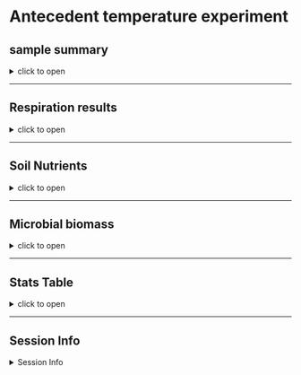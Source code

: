 Antecedent temperature experiment
================

## sample summary

<details>
<summary>
click to open
</summary>

Soils from northwest Alaska were homogenized and pre-incubated at -2 and
-6 degrees Celsius for three months after which they were incubated at
2,4,6,8,10 degrees Celsius for one week. After the week long incubation
soils were extracted using 0.5M K2SO4, and chloroform extracted to
measure microbial biomass and nutrient concentrations. Sub-samples were
also sent to PNNL for more comprehensive analysis of organic matter
using FTICR, NMR, GC-MS and LC-MS techniques. Lipidomics were also
performed to ascertain if there were any significant shifts lipids.

| Replicate | Pre.incubation | Incubation.ID | Incubation.temperauture | ID              | UUID                                 | X   |
|----------:|---------------:|:--------------|------------------------:|:----------------|:-------------------------------------|:----|
|         1 |             -2 | A             |                       2 | A-2-1           | 8656c258-a0e4-4755-81ed-f1d862112621 | NA  |
|         2 |             -2 | A             |                       2 | A-2-2           | 04cbe581-cd60-44ff-8322-e3c9d0f83b9b | NA  |
|         3 |             -2 | A             |                       2 | A-2-3           | 5476356e-c64f-4057-80c1-f75c811fd36e | NA  |
|         1 |             -6 | A             |                       2 | A-6-1           | 23e00139-06b9-4e24-9999-02f36c313389 | NA  |
|         2 |             -6 | A             |                       2 | A-6-2           | 0377bae3-d808-4dde-a8a3-9b68d5ef26de | NA  |
|         3 |             -6 | A             |                       2 | A-6-3           | 537028bc-b721-4650-9b07-7e9a120a86d5 | NA  |
|         1 |             -2 | B             |                       4 | B-2-1           | 440dba45-293d-4a1b-bd7e-25ab39357fa2 | NA  |
|         2 |             -2 | B             |                       4 | B-2-2           | 8245ad28-be7f-4252-a46d-5fd861c420f5 | NA  |
|         3 |             -2 | B             |                       4 | B-2-3           | 1d3baff5-e4c8-4a89-a6c1-8cff831fec47 | NA  |
|         1 |             -6 | B             |                       4 | B-6-1           | a045cdb7-4657-4366-ab08-a49b9c9780ae | NA  |
|         2 |             -6 | B             |                       4 | B-6-2           | ed8616cf-0423-43c6-a1dd-ec97431309c9 | NA  |
|         3 |             -6 | B             |                       4 | B-6-3           | 44e660ac-df81-410a-b264-e345291f1872 | NA  |
|         1 |             -2 | C             |                       6 | C-2-1           | dd528c4e-3d60-40c8-b3a6-accce911cbf9 | NA  |
|         2 |             -2 | C             |                       6 | C-2-2           | 3efde34c-2e51-4560-bfcb-164de36e563e | NA  |
|         3 |             -2 | C             |                       6 | C-2-3           | 96d60bed-37ab-4d96-818d-e43353b81425 | NA  |
|         1 |             -6 | C             |                       6 | C-6-1           | d8d73f99-589b-4559-97b6-107d71c0688c | NA  |
|         2 |             -6 | C             |                       6 | C-6-2           | fce12027-06e4-41d8-9c98-645c90cdf058 | NA  |
|         3 |             -6 | C             |                       6 | C-6-3           | 580e2f97-ae86-4b45-ae91-5f8be28d57f1 | NA  |
|         1 |             -2 | D             |                       8 | D-2-1           | a3edfe91-4286-4ded-9d74-6e59008a0f0b | NA  |
|         2 |             -2 | D             |                       8 | D-2-2           | 587708ea-5a51-49ee-b7b2-aaff43016145 | NA  |
|         3 |             -2 | D             |                       8 | D-2-3           | 571d8331-5027-49c6-9ee0-362ed7654dc5 | NA  |
|         1 |             -6 | D             |                       8 | D-6-1           | 48c5aae9-6684-4f19-bea2-28698eed6d5b | NA  |
|         2 |             -6 | D             |                       8 | D-6-2           | dc8d0e75-f57d-4236-9ef5-523c6bd7e2e1 | NA  |
|         3 |             -6 | D             |                       8 | D-6-3           | da4b7b0d-51ea-43e9-9db0-768352f0dc52 | NA  |
|         1 |             -2 | E             |                      10 | E-2-1           | 51bdcfb0-b98e-4b6d-9271-f857553c99ee | NA  |
|         2 |             -2 | E             |                      10 | E-2-2           | 1c00ea1c-ab85-41b9-9713-7f74f1aaa2fb | NA  |
|         3 |             -2 | E             |                      10 | E-2-3           | 4270be4e-67fc-4f42-811c-bb85d271bf86 | NA  |
|         1 |             -6 | E             |                      10 | E-6-1           | a5f82baa-555e-48ef-bc79-8febae160345 | NA  |
|         2 |             -6 | E             |                      10 | E-6-2           | 3bac6092-7564-4731-8411-8b5f2df33f3f | NA  |
|         3 |             -6 | E             |                      10 | E-6-3           | cefe1d73-c95e-430f-a38a-130e61f11fc9 | NA  |
|         1 |             -2 | Pre           |                      -2 | Pre-2-1         | 0301b210-e061-4847-8236-55b4604e86b9 | NA  |
|         2 |             -2 | Pre           |                      -2 | Pre-2-2         | d07b9001-0b93-4a1a-92b7-70b238a58a2c | NA  |
|         3 |             -2 | Pre           |                      -2 | Pre-2-3         | 392fb7a7-e664-482e-90e7-87a2b5fbaa6e | NA  |
|         1 |             -6 | Pre           |                      -6 | Pre-6-1         | 504ecbd1-d7bc-4c8f-9ec9-1d345bff218d | NA  |
|         2 |             -6 | Pre           |                      -6 | Pre-6-2         | a389c91b-9593-4b0f-84e7-b911e099c3e3 | NA  |
|         3 |             -6 | Pre           |                      -6 | Pre-6-3         | dec78bde-1a26-4368-a537-5b480888b90b | NA  |
|        NA |             NA |               |                      NA | Source material | e6b98a07-c63b-47a7-b872-e99320205b34 | NA  |

</details>

------------------------------------------------------------------------

## Respiration results

<details>
<summary>
click to open
</summary>

Respiration measurements were taken daily during the incubation using a
Li-850 bench top respiration unit. Below are the respiration rates for
each sample, as well as the calculates accumulative respiration
rates.linear models are also drawn in represented color, with 95%
confidence interval.

![](AntecedentTemp_report_files/figure-gfm/unnamed-chunk-1-1.png)<!-- -->![](AntecedentTemp_report_files/figure-gfm/unnamed-chunk-1-2.png)<!-- -->![](AntecedentTemp_report_files/figure-gfm/unnamed-chunk-1-3.png)<!-- -->![](AntecedentTemp_report_files/figure-gfm/unnamed-chunk-1-4.png)<!-- -->

</details>

------------------------------------------------------------------------

## Soil Nutrients

<details>
<summary>
click to open
</summary>

Soil K2SO4 extracts were utilized to measure ammonium, Nitrate, Total
free primary amines, phosphate, Total reducing sugars. Below are the
concentration data. An asterisks indicates a significant (p\<= 0.05)
difference in pre-incubation temperature.

![](AntecedentTemp_report_files/figure-gfm/unnamed-chunk-2-1.png)<!-- -->![](AntecedentTemp_report_files/figure-gfm/unnamed-chunk-2-2.png)<!-- -->![](AntecedentTemp_report_files/figure-gfm/unnamed-chunk-2-3.png)<!-- -->![](AntecedentTemp_report_files/figure-gfm/unnamed-chunk-2-4.png)<!-- -->![](AntecedentTemp_report_files/figure-gfm/unnamed-chunk-2-5.png)<!-- -->![](AntecedentTemp_report_files/figure-gfm/unnamed-chunk-2-6.png)<!-- -->
</details>

------------------------------------------------------------------------

## Microbial biomass

<details>
<summary>
click to open
</summary>

Soil K2SO4 extracts were utilized to measure ammonium, Nitrate, Total
free primary amines, phosphate, Total reducing sugars. Below is the
concentration data.An asterisks indicates a significant (p\<= 0.05)
difference in pre-incubation temperature.

![](AntecedentTemp_report_files/figure-gfm/unnamed-chunk-3-1.png)<!-- -->![](AntecedentTemp_report_files/figure-gfm/unnamed-chunk-3-2.png)<!-- -->![](AntecedentTemp_report_files/figure-gfm/unnamed-chunk-3-3.png)<!-- -->
</details>

------------------------------------------------------------------------

## Stats Table

<details>
<summary>
click to open
</summary>

Respiration rates were assessed using a Linear Mixed-Effects Models (lme
function from package nlme). Incubation day, incubation temperature, and
preincubation temperature were all shown to be significant. See table
below for p-values. Microbial biomass, TRS, and nutrients from terminal
extractions were assessed for incubation temperatures using an anova
analysis with interaction effects. TRS showed significant variation with
Incubation temperature, pre-incubation temperature, and interaction.
Microbial biomass carbon also showed significant variation with
pre-incubation temperature, but not incubation temperature. All
nutrients had no significant variation.

    ## $`Respiration statistics: anova(lme(Res ~ JD2 + Inc_temp + pre_inc,random = ~1|Sample_ID))`
    ## 
    ## 
    ##                numDF   denDF      F-value     p-value
    ## ------------  ------  ------  -----------  ----------
    ## (Intercept)        1     149   673.355930   0.0000000
    ## JD2                1     149    40.135389   0.0000000
    ## Inc_temp           1      27    91.448720   0.0000000
    ## pre_inc            1      27     6.956082   0.0136884
    ## 
    ## $`ANOVA Nutrients and Microbial biomass: aov(conc ~ pre_inc*Inc_temp)`
    ## 
    ## 
    ## analyte   term                df          sumsq         meansq    statistic     p.value  asterisk 
    ## --------  -----------------  ---  -------------  -------------  -----------  ----------  ---------
    ## FTN       pre_inc              2   1.374035e+04   6.870176e+03    6.4166775   0.0061033  *        
    ## FTN       Inc_temp             5   4.117262e+03   8.234524e+02    0.7690965   0.5816130  NA       
    ## FTN       pre_inc:Inc_temp     5   1.826049e+03   3.652098e+02    0.3411024   0.8826260  NA       
    ## FTN       Residuals           23   2.462552e+04   1.070675e+03           NA          NA  NA       
    ## FTOC      pre_inc              2   7.359999e+04   3.680000e+04    4.7447137   0.0188294  *        
    ## FTOC      Inc_temp             5   1.137154e+05   2.274309e+04    2.9323218   0.0343222  *        
    ## FTOC      pre_inc:Inc_temp     5   3.894616e+04   7.789231e+03    1.0042847   0.4374559  NA       
    ## FTOC      Residuals           23   1.783880e+05   7.755999e+03           NA          NA  NA       
    ## MBC       pre_inc              2   1.202135e+05   6.010674e+04    5.1910967   0.0137863  *        
    ## MBC       Inc_temp             5   1.371886e+05   2.743773e+04    2.3696491   0.0712674  NA       
    ## MBC       pre_inc:Inc_temp     5   5.070313e+04   1.014063e+04    0.8757914   0.5126424  NA       
    ## MBC       Residuals           23   2.663127e+05   1.157881e+04           NA          NA  NA       
    ## MBN       pre_inc              2   7.126838e+03   3.563419e+03    2.8206592   0.0802510  NA       
    ## MBN       Inc_temp             5   2.074324e+03   4.148649e+02    0.3283903   0.8906130  NA       
    ## MBN       pre_inc:Inc_temp     5   3.892345e+03   7.784691e+02    0.6162048   0.6886524  NA       
    ## MBN       Residuals           23   2.905655e+04   1.263328e+03           NA          NA  NA       
    ## NH4       pre_inc              2   2.146117e+00   1.073059e+00    0.9493991   0.4016231  NA       
    ## NH4       Inc_temp             5   4.072849e+00   8.145698e-01    0.7206986   0.6146177  NA       
    ## NH4       pre_inc:Inc_temp     5   9.671207e-01   1.934241e-01    0.1711339   0.9706936  NA       
    ## NH4       Residuals           23   2.599576e+01   1.130250e+00           NA          NA  NA       
    ## NO3       pre_inc              2   2.242756e+02   1.121378e+02    2.9983485   0.0696405  NA       
    ## NO3       Inc_temp             5   2.223114e+02   4.446229e+01    1.1888359   0.3452741  NA       
    ## NO3       pre_inc:Inc_temp     5   6.752124e+01   1.350425e+01    0.3610776   0.8697562  NA       
    ## NO3       Residuals           23   8.601966e+02   3.739985e+01           NA          NA  NA       
    ## PO4       pre_inc              2   2.504600e-03   1.252300e-03    0.0597511   0.9421447  NA       
    ## PO4       Inc_temp             5   9.523150e-02   1.904630e-02    0.9087411   0.4925102  NA       
    ## PO4       pre_inc:Inc_temp     5   3.795490e-02   7.591000e-03    0.3621820   0.8690340  NA       
    ## PO4       Residuals           23   4.820571e-01   2.095900e-02           NA          NA  NA       
    ## TFPA      pre_inc              2   4.188969e+02   2.094485e+02    0.3780633   0.6893668  NA       
    ## TFPA      Inc_temp             5   6.149137e+03   1.229827e+03    2.2198899   0.0869289  NA       
    ## TFPA      pre_inc:Inc_temp     5   4.486744e+02   8.973488e+01    0.1619752   0.9739754  NA       
    ## TFPA      Residuals           23   1.274209e+04   5.540037e+02           NA          NA  NA       
    ## TN        pre_inc              2   9.744179e+03   4.872089e+03   23.0230379   0.0000032  *        
    ## TN        Inc_temp             5   5.353449e+02   1.070690e+02    0.5059540   0.7687186  NA       
    ## TN        pre_inc:Inc_temp     5   1.340024e+03   2.680048e+02    1.2664557   0.3118854  NA       
    ## TN        Residuals           23   4.867214e+03   2.116180e+02           NA          NA  NA       
    ## TOC       pre_inc              2   1.379211e+04   6.896054e+03    2.4475263   0.1087195  NA       
    ## TOC       Inc_temp             5   6.146780e+03   1.229356e+03    0.4363193   0.8185354  NA       
    ## TOC       pre_inc:Inc_temp     5   2.361653e+04   4.723305e+03    1.6763810   0.1803319  NA       
    ## TOC       Residuals           23   6.480389e+04   2.817561e+03           NA          NA  NA       
    ## TRS       pre_inc              2   1.448907e-01   7.244540e-02   42.0381109   0.0000000  *        
    ## TRS       Inc_temp             5   1.822171e-01   3.644340e-02   21.1471412   0.0000001  *        
    ## TRS       pre_inc:Inc_temp     5   1.165281e-01   2.330560e-02   13.5236326   0.0000033  *        
    ## TRS       Residuals           23   3.963650e-02   1.723300e-03           NA          NA  NA       
    ## 
    ## $diffres
    ## 
    ## 
    ## Table: Difference in cumulative respiration between pre incubation temperatures
    ## 
    ##  Inc_temp         -6          -2       Diff
    ## ---------  ---------  ----------  ---------
    ##         2   105.8210    90.26896   15.55202
    ##         4   148.5354   131.09775   17.43764
    ##         6   184.5535   146.32651   38.22700
    ##         8   233.7851   188.78486   45.00021
    ##        10   333.6863   261.20783   72.47846
    ## 
    ## $Dunnett_label_all
    ## 
    ## 
    ## Table: Dunnett test results comparing T0 and pre incubations to all
    ## 
    ## analyte   pre_inc     Incubation.ID   pre   Inc_temp 
    ## --------  ----------  --------------  ----  ---------
    ## FTN       -2 vs pre   A                     2        
    ## FTN       -2 vs pre   B                     4        
    ## FTN       -2 vs pre   C                     6        
    ## FTN       -2 vs pre   D                     8        
    ## FTN       -2 vs pre   E                     10       
    ## FTN       -6 vs pre   A                     2        
    ## FTN       -6 vs pre   B                     4        
    ## FTN       -6 vs pre   C                     6        
    ## FTN       -6 vs pre   D                     8        
    ## FTN       -6 vs pre   E                     10       
    ## FTOC      -2 vs pre   A                     2        
    ## FTOC      -2 vs pre   B                     4        
    ## FTOC      -2 vs pre   C               *     6        
    ## FTOC      -2 vs pre   D                     8        
    ## FTOC      -2 vs pre   E                     10       
    ## FTOC      -6 vs pre   A                     2        
    ## FTOC      -6 vs pre   B                     4        
    ## FTOC      -6 vs pre   C                     6        
    ## FTOC      -6 vs pre   D                     8        
    ## FTOC      -6 vs pre   E                     10       
    ## MBC       -2 vs pre   A                     2        
    ## MBC       -2 vs pre   B                     4        
    ## MBC       -2 vs pre   C                     6        
    ## MBC       -2 vs pre   D                     8        
    ## MBC       -2 vs pre   E                     10       
    ## MBC       -6 vs pre   A                     2        
    ## MBC       -6 vs pre   B                     4        
    ## MBC       -6 vs pre   C                     6        
    ## MBC       -6 vs pre   D                     8        
    ## MBC       -6 vs pre   E                     10       
    ## MBN       -2 vs pre   A                     2        
    ## MBN       -2 vs pre   B                     4        
    ## MBN       -2 vs pre   C                     6        
    ## MBN       -2 vs pre   D                     8        
    ## MBN       -2 vs pre   E                     10       
    ## MBN       -6 vs pre   A                     2        
    ## MBN       -6 vs pre   B                     4        
    ## MBN       -6 vs pre   C                     6        
    ## MBN       -6 vs pre   D                     8        
    ## MBN       -6 vs pre   E                     10       
    ## NH4       -2 vs pre   A                     2        
    ## NH4       -2 vs pre   B                     4        
    ## NH4       -2 vs pre   C                     6        
    ## NH4       -2 vs pre   D                     8        
    ## NH4       -2 vs pre   E                     10       
    ## NH4       -6 vs pre   A                     2        
    ## NH4       -6 vs pre   B                     4        
    ## NH4       -6 vs pre   C                     6        
    ## NH4       -6 vs pre   D                     8        
    ## NH4       -6 vs pre   E                     10       
    ## NO3       -2 vs pre   A                     2        
    ## NO3       -2 vs pre   B                     4        
    ## NO3       -2 vs pre   C                     6        
    ## NO3       -2 vs pre   D                     8        
    ## NO3       -2 vs pre   E                     10       
    ## NO3       -6 vs pre   A                     2        
    ## NO3       -6 vs pre   B                     4        
    ## NO3       -6 vs pre   C                     6        
    ## NO3       -6 vs pre   D                     8        
    ## NO3       -6 vs pre   E                     10       
    ## PO4       -2 vs pre   A                     2        
    ## PO4       -2 vs pre   B                     4        
    ## PO4       -2 vs pre   C                     6        
    ## PO4       -2 vs pre   D                     8        
    ## PO4       -2 vs pre   E                     10       
    ## PO4       -6 vs pre   A                     2        
    ## PO4       -6 vs pre   B                     4        
    ## PO4       -6 vs pre   C                     6        
    ## PO4       -6 vs pre   D                     8        
    ## PO4       -6 vs pre   E                     10       
    ## TFPA      -2 vs pre   A                     2        
    ## TFPA      -2 vs pre   B                     4        
    ## TFPA      -2 vs pre   C                     6        
    ## TFPA      -2 vs pre   D                     8        
    ## TFPA      -2 vs pre   E                     10       
    ## TFPA      -6 vs pre   A                     2        
    ## TFPA      -6 vs pre   B                     4        
    ## TFPA      -6 vs pre   C                     6        
    ## TFPA      -6 vs pre   D                     8        
    ## TFPA      -6 vs pre   E                     10       
    ## TN        -2 vs pre   A                     2        
    ## TN        -2 vs pre   B                     4        
    ## TN        -2 vs pre   C                     6        
    ## TN        -2 vs pre   D                     8        
    ## TN        -2 vs pre   E                     10       
    ## TN        -6 vs pre   A                     2        
    ## TN        -6 vs pre   B                     4        
    ## TN        -6 vs pre   C                     6        
    ## TN        -6 vs pre   D                     8        
    ## TN        -6 vs pre   E                     10       
    ## TOC       -2 vs pre   A                     2        
    ## TOC       -2 vs pre   B                     4        
    ## TOC       -2 vs pre   C                     6        
    ## TOC       -2 vs pre   D                     8        
    ## TOC       -2 vs pre   E                     10       
    ## TOC       -6 vs pre   A                     2        
    ## TOC       -6 vs pre   B                     4        
    ## TOC       -6 vs pre   C                     6        
    ## TOC       -6 vs pre   D                     8        
    ## TOC       -6 vs pre   E                     10       
    ## TRS       -2 vs pre   A                     2        
    ## TRS       -2 vs pre   B                     4        
    ## TRS       -2 vs pre   C                     6        
    ## TRS       -2 vs pre   D                     8        
    ## TRS       -2 vs pre   E                     10       
    ## TRS       -6 vs pre   A               *     2        
    ## TRS       -6 vs pre   B               *     4        
    ## TRS       -6 vs pre   C               *     6        
    ## TRS       -6 vs pre   D               *     8        
    ## TRS       -6 vs pre   E               *     10       
    ## FTN       -2 vs T0    A               *     2        
    ## FTN       -2 vs T0    B               *     4        
    ## FTN       -2 vs T0    C               *     6        
    ## FTN       -2 vs T0    D               *     8        
    ## FTN       -2 vs T0    E               *     10       
    ## FTN       -2 vs T0    Pre             *     Pre      
    ## FTOC      -2 vs T0    A                     2        
    ## FTOC      -2 vs T0    B                     4        
    ## FTOC      -2 vs T0    C                     6        
    ## FTOC      -2 vs T0    D                     8        
    ## FTOC      -2 vs T0    E                     10       
    ## FTOC      -2 vs T0    Pre                   Pre      
    ## MBC       -2 vs T0    A                     2        
    ## MBC       -2 vs T0    B                     4        
    ## MBC       -2 vs T0    C                     6        
    ## MBC       -2 vs T0    D                     8        
    ## MBC       -2 vs T0    E                     10       
    ## MBC       -2 vs T0    Pre                   Pre      
    ## MBN       -2 vs T0    A                     2        
    ## MBN       -2 vs T0    B                     4        
    ## MBN       -2 vs T0    C                     6        
    ## MBN       -2 vs T0    D                     8        
    ## MBN       -2 vs T0    E                     10       
    ## MBN       -2 vs T0    Pre                   Pre      
    ## NH4       -2 vs T0    A                     2        
    ## NH4       -2 vs T0    B                     4        
    ## NH4       -2 vs T0    C                     6        
    ## NH4       -2 vs T0    D                     8        
    ## NH4       -2 vs T0    E                     10       
    ## NH4       -2 vs T0    Pre                   Pre      
    ## NO3       -2 vs T0    A                     2        
    ## NO3       -2 vs T0    B                     4        
    ## NO3       -2 vs T0    C                     6        
    ## NO3       -2 vs T0    D                     8        
    ## NO3       -2 vs T0    E                     10       
    ## NO3       -2 vs T0    Pre                   Pre      
    ## PO4       -2 vs T0    A                     2        
    ## PO4       -2 vs T0    B                     4        
    ## PO4       -2 vs T0    C                     6        
    ## PO4       -2 vs T0    D                     8        
    ## PO4       -2 vs T0    E                     10       
    ## PO4       -2 vs T0    Pre                   Pre      
    ## TFPA      -2 vs T0    A                     2        
    ## TFPA      -2 vs T0    B                     4        
    ## TFPA      -2 vs T0    C                     6        
    ## TFPA      -2 vs T0    D                     8        
    ## TFPA      -2 vs T0    E                     10       
    ## TFPA      -2 vs T0    Pre                   Pre      
    ## TN        -2 vs T0    A               *     2        
    ## TN        -2 vs T0    B               *     4        
    ## TN        -2 vs T0    C               *     6        
    ## TN        -2 vs T0    D               *     8        
    ## TN        -2 vs T0    E               *     10       
    ## TN        -2 vs T0    Pre             *     Pre      
    ## TOC       -2 vs T0    A                     2        
    ## TOC       -2 vs T0    B                     4        
    ## TOC       -2 vs T0    C                     6        
    ## TOC       -2 vs T0    D                     8        
    ## TOC       -2 vs T0    E                     10       
    ## TOC       -2 vs T0    Pre                   Pre      
    ## TRS       -2 vs T0    A               *     2        
    ## TRS       -2 vs T0    B               *     4        
    ## TRS       -2 vs T0    C               *     6        
    ## TRS       -2 vs T0    D               *     8        
    ## TRS       -2 vs T0    E               *     10       
    ## TRS       -2 vs T0    Pre                   Pre      
    ## FTN       -6 vs T0    A               *     2        
    ## FTN       -6 vs T0    B               *     4        
    ## FTN       -6 vs T0    C               *     6        
    ## FTN       -6 vs T0    D               *     8        
    ## FTN       -6 vs T0    E               *     10       
    ## FTN       -6 vs T0    Pre             *     Pre      
    ## FTOC      -6 vs T0    A                     2        
    ## FTOC      -6 vs T0    B                     4        
    ## FTOC      -6 vs T0    C                     6        
    ## FTOC      -6 vs T0    D                     8        
    ## FTOC      -6 vs T0    E                     10       
    ## FTOC      -6 vs T0    Pre                   Pre      
    ## MBC       -6 vs T0    A                     2        
    ## MBC       -6 vs T0    B                     4        
    ## MBC       -6 vs T0    C                     6        
    ## MBC       -6 vs T0    D                     8        
    ## MBC       -6 vs T0    E                     10       
    ## MBC       -6 vs T0    Pre                   Pre      
    ## MBN       -6 vs T0    A                     2        
    ## MBN       -6 vs T0    B                     4        
    ## MBN       -6 vs T0    C                     6        
    ## MBN       -6 vs T0    D                     8        
    ## MBN       -6 vs T0    E                     10       
    ## MBN       -6 vs T0    Pre                   Pre      
    ## NH4       -6 vs T0    A                     2        
    ## NH4       -6 vs T0    B                     4        
    ## NH4       -6 vs T0    C                     6        
    ## NH4       -6 vs T0    D                     8        
    ## NH4       -6 vs T0    E                     10       
    ## NH4       -6 vs T0    Pre                   Pre      
    ## NO3       -6 vs T0    A                     2        
    ## NO3       -6 vs T0    B                     4        
    ## NO3       -6 vs T0    C                     6        
    ## NO3       -6 vs T0    D                     8        
    ## NO3       -6 vs T0    E                     10       
    ## NO3       -6 vs T0    Pre                   Pre      
    ## PO4       -6 vs T0    A                     2        
    ## PO4       -6 vs T0    B                     4        
    ## PO4       -6 vs T0    C                     6        
    ## PO4       -6 vs T0    D                     8        
    ## PO4       -6 vs T0    E                     10       
    ## PO4       -6 vs T0    Pre                   Pre      
    ## TFPA      -6 vs T0    A                     2        
    ## TFPA      -6 vs T0    B                     4        
    ## TFPA      -6 vs T0    C                     6        
    ## TFPA      -6 vs T0    D                     8        
    ## TFPA      -6 vs T0    E                     10       
    ## TFPA      -6 vs T0    Pre                   Pre      
    ## TN        -6 vs T0    A               *     2        
    ## TN        -6 vs T0    B               *     4        
    ## TN        -6 vs T0    C               *     6        
    ## TN        -6 vs T0    D               *     8        
    ## TN        -6 vs T0    E               *     10       
    ## TN        -6 vs T0    Pre             *     Pre      
    ## TOC       -6 vs T0    A                     2        
    ## TOC       -6 vs T0    B                     4        
    ## TOC       -6 vs T0    C                     6        
    ## TOC       -6 vs T0    D                     8        
    ## TOC       -6 vs T0    E                     10       
    ## TOC       -6 vs T0    Pre                   Pre      
    ## TRS       -6 vs T0    A               *     2        
    ## TRS       -6 vs T0    B               *     4        
    ## TRS       -6 vs T0    C               *     6        
    ## TRS       -6 vs T0    D               *     8        
    ## TRS       -6 vs T0    E               *     10       
    ## TRS       -6 vs T0    Pre                   Pre

</details>

------------------------------------------------------------------------

## Session Info

<details>
<summary>
Session Info
</summary>

Date run: 2023-03-16

    ## R version 4.2.2 (2022-10-31 ucrt)
    ## Platform: x86_64-w64-mingw32/x64 (64-bit)
    ## Running under: Windows 10 x64 (build 19045)
    ## 
    ## Matrix products: default
    ## 
    ## locale:
    ## [1] LC_COLLATE=English_United States.utf8 
    ## [2] LC_CTYPE=English_United States.utf8   
    ## [3] LC_MONETARY=English_United States.utf8
    ## [4] LC_NUMERIC=C                          
    ## [5] LC_TIME=English_United States.utf8    
    ## 
    ## attached base packages:
    ## [1] grid      stats     graphics  grDevices utils     datasets  methods  
    ## [8] base     
    ## 
    ## other attached packages:
    ##  [1] agricolae_1.3-5   knitr_1.41        nlme_3.1-162      cowplot_1.1.1    
    ##  [5] ggpubr_0.5.0      janitor_2.1.0     pracma_2.4.2      reshape2_1.4.4   
    ##  [9] ggbiplot_0.55     scales_1.2.1      plyr_1.8.8        vegan_2.6-4      
    ## [13] lattice_0.20-45   permute_0.9-7     forcats_0.5.2     stringr_1.5.0    
    ## [17] dplyr_1.0.10      purrr_1.0.0       readr_2.1.3       tidyr_1.2.1      
    ## [21] tibble_3.1.8      ggplot2_3.4.0     tidyverse_1.3.2   tarchetypes_0.7.4
    ## [25] targets_0.14.2   
    ## 
    ## loaded via a namespace (and not attached):
    ##   [1] googledrive_2.0.0   colorspace_2.0-3    ggsignif_0.6.4     
    ##   [4] class_7.3-20        ellipsis_0.3.2      snakecase_0.11.0   
    ##   [7] fs_1.5.2            gld_2.6.6           proxy_0.4-27       
    ##  [10] rstudioapi_0.14     farver_2.1.1        listenv_0.9.0      
    ##  [13] furrr_0.3.1         mvtnorm_1.1-3       fansi_1.0.3        
    ##  [16] lubridate_1.9.0     xml2_1.3.3          codetools_0.2-18   
    ##  [19] splines_4.2.2       rootSolve_1.8.2.3   polynom_1.4-1      
    ##  [22] jsonlite_1.8.4      broom_1.0.2         cluster_2.1.4      
    ##  [25] dbplyr_2.2.1        shiny_1.7.4         compiler_4.2.2     
    ##  [28] httr_1.4.4          backports_1.4.1     assertthat_0.2.1   
    ##  [31] Matrix_1.5-1        fastmap_1.1.0       gargle_1.2.1       
    ##  [34] cli_3.6.0           later_1.3.0         htmltools_0.5.4    
    ##  [37] tools_4.2.2         igraph_1.3.5        lmom_2.9           
    ##  [40] gtable_0.3.1        glue_1.6.2          Rcpp_1.0.9         
    ##  [43] carData_3.0-5       cellranger_1.1.0    vctrs_0.5.1        
    ##  [46] xfun_0.36           globals_0.16.2      ps_1.7.2           
    ##  [49] rvest_1.0.3         mime_0.12           timechange_0.1.1   
    ##  [52] miniUI_0.1.1.1      lifecycle_1.0.3     rstatix_0.7.2      
    ##  [55] googlesheets4_1.0.1 future_1.30.0       MASS_7.3-58.1      
    ##  [58] hms_1.1.2           promises_1.2.0.1    parallel_4.2.2     
    ##  [61] expm_0.999-7        Exact_3.2           yaml_2.3.6         
    ##  [64] labelled_2.10.0     stringi_1.7.8       AlgDesign_1.2.1    
    ##  [67] highr_0.10          klaR_1.7-1          e1071_1.7-13       
    ##  [70] boot_1.3-28         rlang_1.0.6         pkgconfig_2.0.3    
    ##  [73] evaluate_0.19       labeling_0.4.2      processx_3.8.0     
    ##  [76] tidyselect_1.2.0    parallelly_1.34.0   magrittr_2.0.3     
    ##  [79] R6_2.5.1            DescTools_0.99.48   generics_0.1.3     
    ##  [82] base64url_1.4       combinat_0.0-8      DBI_1.1.3          
    ##  [85] pillar_1.8.1        haven_2.5.1         withr_2.5.0        
    ##  [88] mgcv_1.8-41         abind_1.4-5         modelr_0.1.10      
    ##  [91] crayon_1.5.2        car_3.1-1           questionr_0.7.8    
    ##  [94] utf8_1.2.2          rmarkdown_2.19      tzdb_0.3.0         
    ##  [97] future.callr_0.8.1  readxl_1.4.1        data.table_1.14.6  
    ## [100] callr_3.7.3         reprex_2.0.2        digest_0.6.31      
    ## [103] xtable_1.8-4        httpuv_1.6.7        munsell_0.5.0

</details>
